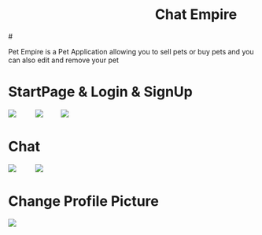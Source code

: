 # &nbsp;&nbsp;&nbsp;&nbsp;&nbsp;&nbsp;&nbsp;&nbsp;&nbsp;&nbsp;&nbsp;&nbsp;&nbsp;&nbsp;&nbsp;&nbsp;&nbsp;&nbsp;&nbsp;&nbsp;&nbsp;&nbsp;&nbsp;&nbsp;&nbsp;&nbsp;&nbsp;&nbsp;&nbsp;&nbsp;&nbsp;&nbsp;&nbsp;&nbsp;&nbsp;&nbsp;&nbsp;&nbsp;&nbsp;&nbsp;&nbsp;&nbsp;&nbsp;&nbsp; Chat Empire
#<p> Pet Empire is a Pet Application allowing you to sell pets or buy pets and you can also edit and remove your pet </p>
# StartPage & Login & SignUp
<img src="https://media.giphy.com/media/G49CxoIFQQOj0q8PJt/giphy.gif">&nbsp; &nbsp;&nbsp;&nbsp;&nbsp;&nbsp;&nbsp;&nbsp;&nbsp;<img src="https://media.giphy.com/media/kQ5m11ZE3U92JjlzHK/giphy.gif">&nbsp; &nbsp;&nbsp;&nbsp;&nbsp;&nbsp;&nbsp;
<img src="https://media.giphy.com/media/exeIKIvDYMdVegPOYa/giphy.gif">
# Chat 
<img src="https://media.giphy.com/media/oDD4WmKiHzAqbmR2YU/giphy.gif">&nbsp; &nbsp;&nbsp;&nbsp;&nbsp;&nbsp;&nbsp;&nbsp;&nbsp;<img src="https://media.giphy.com/media/8Y5a9mKfM57F4powVu/giphy.gif">
# Change Profile Picture 
<img src="https://media.giphy.com/media/kMFkh0rDEFnPbfeXgW/giphy.gif">
